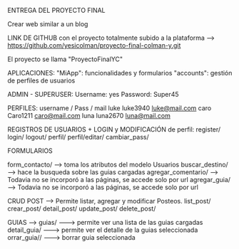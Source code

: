 ENTREGA DEL PROYECTO FINAL
	
Crear web similar a un blog

LINK DE GITHUB con el proyecto totalmente subido a la plataforma --> https://github.com/yesicolman/proyecto-final-colman-y.git
	
El proyecto se llama "ProyectoFinalYC"

APLICACIONES: 
"MiApp": funcionalidades y formularios
"accounts": gestión de perfiles de usuarios
	

ADMIN - SUPERUSER:
Username: yes
Password: Super45
		
PERFILES:
username / Pass / mail 
luke  luke3940  luke@mail.com
caro  Caro1211  caro@mail.com
luna  luna2670  luna@mail.com

REGISTROS DE USUARIOS + LOGIN y MODIFICACIÓN de perfil: 
register/ 
login/
logout/
perfil/
perfil/editar/
cambiar_pass/
		
FORMULARIOS

form_contacto/   --> toma los atributos del modelo Usuarios
buscar_destino/  --> hace la busqueda sobre las guias cargadas
agregar_comentario/  --> Todavia no se incorporó a las páginas, se accede solo por url
agregar_guia/    --> Todavia no se incorporó a las páginas, se accede solo por url

			
CRUD POST --> Permite listar, agregar y modificar Posteos.
list_post/
crear_post/
detail_post/
update_post/
delete_post/

GUIAS --> 
guias/   ---> permite ver una lista de las guias cargadas
detail_guia/ ---> permite ver el detalle de la guias seleccionada
orrar_guia/<pk>/ ---> borrar guia seleccionada
